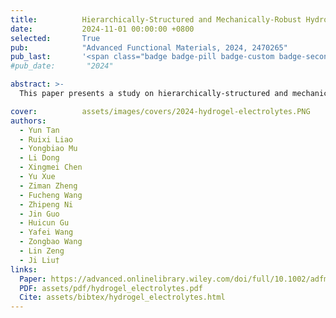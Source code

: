 ```yaml
---
title:          Hierarchically-Structured and Mechanically-Robust Hydrogel Electrolytes for Flexible Zinc-Iodine Batteries
date:           2024-11-01 00:00:00 +0800
selected:       True
pub:            "Advanced Functional Materials, 2024, 2470265"
pub_last:       '<span class="badge badge-pill badge-custom badge-secondary">Journal</span>'
#pub_date:       "2024"

abstract: >-
  This paper presents a study on hierarchically-structured and mechanically-robust hydrogel electrolytes, aimed at improving the performance of flexible zinc-iodine batteries, with potential applications in energy storage systems.

cover:          assets/images/covers/2024-hydrogel-electrolytes.PNG
authors:
  - Yun Tan
  - Ruixi Liao
  - Yongbiao Mu
  - Li Dong
  - Xingmei Chen
  - Yu Xue
  - Ziman Zheng
  - Fucheng Wang
  - Zhipeng Ni
  - Jin Guo
  - Huicun Gu
  - Yafei Wang
  - Zongbao Wang
  - Lin Zeng
  - Ji Liu†
links:
  Paper: https://advanced.onlinelibrary.wiley.com/doi/full/10.1002/adfm.202407050
  PDF: assets/pdf/hydrogel_electrolytes.pdf
  Cite: assets/bibtex/hydrogel_electrolytes.html
---
```

